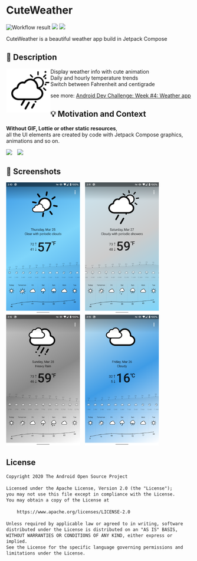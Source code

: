 # CuteWeather

<!--- Replace <OWNER> with your Github Username and <REPOSITORY> with the name of your repository. -->
<!--- You can find both of these in the url bar when you open your repository in github. -->
![Workflow result](https://github.com/vitaviva/compose-weather/workflows/Check/badge.svg)
![](https://img.shields.io/badge/jetpack_compose-1.0.0_beta02-green.svg)
![](https://img.shields.io/badge/min_sdk_versioin-26-orange.svg)

CuteWeather is a beautiful weather app build in Jetpack Compose

## :scroll: Description
<!--- Describe your app in one or two sentences -->

<img src="app/src/main/res/drawable/ic_launcher.png" width=120 align=left >

- Display weather info with cute animation
- Daily and hourly temperature trends
- Switch between Fahrenheit and centigrade

see more:  [Android Dev Challenge: Week #4: Weather app](https://android-developers.googleblog.com/2021/03/android-dev-challenge-4.html)

## :bulb: Motivation and Context
<!--- Optionally point readers to interesting parts of your submission. -->
<!--- What are you especially proud of? -->

**Without GIF, Lottie or other static resources**, <br/>
all the UI elements are created by code with Jetpack Compose graphics, animations and so on.


<img src="/results/video.gif" width="260">&emsp;<img src="/results/video_2.gif" width="260">


## :camera_flash: Screenshots
<!-- You can add more screenshots here if you like -->
<img src="/results/screenshot_1.png" width="200">&emsp;<img src="/results/screenshot_2.png" width="200"> <br/>
<img src="/results/screenshot_3.png" width="200">&emsp;<img src="/results/screenshot_4.png" width="200">

## License
```
Copyright 2020 The Android Open Source Project

Licensed under the Apache License, Version 2.0 (the "License");
you may not use this file except in compliance with the License.
You may obtain a copy of the License at

    https://www.apache.org/licenses/LICENSE-2.0

Unless required by applicable law or agreed to in writing, software
distributed under the License is distributed on an "AS IS" BASIS,
WITHOUT WARRANTIES OR CONDITIONS OF ANY KIND, either express or implied.
See the License for the specific language governing permissions and
limitations under the License.
```